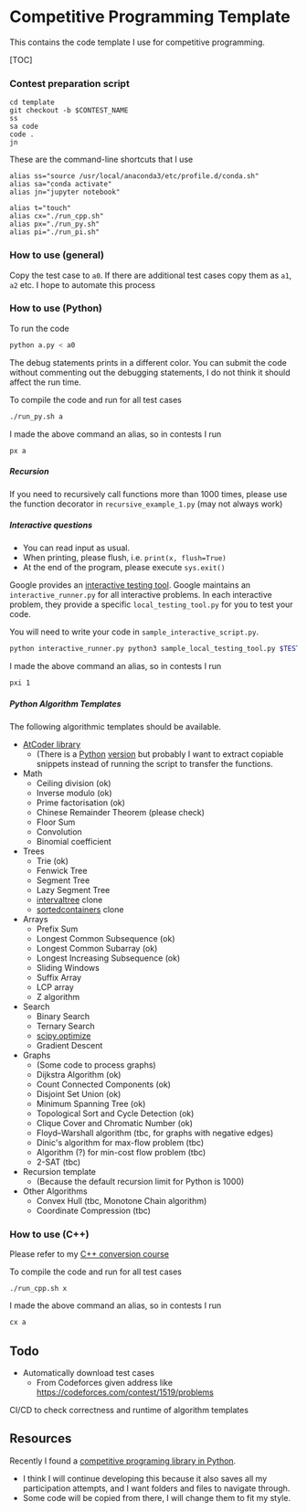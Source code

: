 # Competitive Programming Template

This contains the code template I use for competitive programming.

[TOC]



### Contest preparation script

```
cd template
git checkout -b $CONTEST_NAME
ss
sa code
code .
jn
```

These are the command-line shortcuts that I use

```
alias ss="source /usr/local/anaconda3/etc/profile.d/conda.sh"
alias sa="conda activate"
alias jn="jupyter notebook"

alias t="touch"
alias cx="./run_cpp.sh"
alias px="./run_py.sh"
alias pi="./run_pi.sh"
```



### How to use (general)

Copy the test case to `a0`. If there are additional test cases copy them as `a1`, `a2` etc. I hope to automate this process




### How to use (Python)

To run the code

````bash
python a.py < a0
````

The debug statements prints in a different color.
You can submit the code without commenting out the debugging statements, I do not think it should affect the run time.

To compile the code and run for all test cases

```bash
./run_py.sh a
```

I made the above command an alias, so in contests I run

```bash
px a
```



##### Recursion

If you need to recursively call functions more than 1000 times, please use the function decorator in `recursive_example_1.py` (may not always work)



##### Interactive questions
- You can read input as usual.
- When printing, please flush, i.e. `print(x, flush=True)`
- At the end of the program, please execute `sys.exit()`



Google provides an [interactive testing tool](https://codingcompetitions.withgoogle.com/codejam/faq#interactive-problems). Google maintains an `interactive_runner.py` for all interactive problems. In each interactive problem, they provide a specific `local_testing_tool.py` for you to test your code.

You will need to write your code in `sample_interactive_script.py`.

```bash
python interactive_runner.py python3 sample_local_testing_tool.py $TEST_CASE -- python3 sample_interactive_script.py
```

I made the above command an alias, so in contests I run

```bash
pxi 1
```





##### Python Algorithm Templates 
The following algorithmic templates should be available.

- [AtCoder library](https://atcoder.github.io/ac-library/master/document_en/) 
  - (There is a [Python](https://github.com/not522/ac-library-python) [version](https://github.com/Mitarushi/ACL-Python) but probably I want to extract copiable snippets instead of running the script to transfer the functions.
- Math
  - Ceiling division (ok)
  - Inverse modulo (ok)
  - Prime factorisation (ok)
  - Chinese Remainder Theorem (please check)
  - Floor Sum
  - Convolution
  - Binomial coefficient
- Trees
  - Trie (ok)
  - Fenwick Tree
  - Segment Tree
  - Lazy Segment Tree
  - [intervaltree](https://github.com/chaimleib/intervaltree) clone
  - [sortedcontainers](https://github.com/grantjenks/python-sortedcontainers) clone
- Arrays
  - Prefix Sum
  - Longest Common Subsequence (ok)
  - Longest Common Subarray (ok)
  - Longest Increasing Subsequence (ok)
  - Sliding Windows
  - Suffix Array
  - LCP array
  - Z algorithm
- Search
  - Binary Search
  - Ternary Search
  - [scipy.optimize](https://docs.scipy.org/doc/scipy/reference/optimize.html)
  - Gradient Descent
- Graphs
  - (Some code to process graphs)
  - Dijkstra Algorithm (ok)
  - Count Connected Components (ok)
  - Disjoint Set Union (ok)
  - Minimum Spanning Tree (ok)
  - Topological Sort and Cycle Detection (ok)
  - Clique Cover and Chromatic Number (ok)
  - Floyd–Warshall algorithm (tbc, for graphs with negative edges)
  - Dinic's algorithm for max-flow problem (tbc)
  - Algorithm (?) for min-cost flow problem (tbc)
  - 2-SAT (tbc)
- Recursion template
  - (Because the default recursion limit for Python is 1000)
- Other Algorithms
  - Convex Hull (tbc, Monotone Chain algorithm)
  - Coordinate Compression (tbc)




### How to use (C++)

Please refer to my [C++ conversion course](../docs/cpp_conversion_course.md)

To compile the code and run for all test cases

```
./run_cpp.sh x
```

I made the above command an alias, so in contests I run

```bash
cx a
```






## Todo

- Automatically download test cases 
  - From Codeforces given address like https://codeforces.com/contest/1519/problems

CI/CD to check correctness and runtime of algorithm templates

## Resources

Recently I found a [competitive programing library in Python](https://github.com/cheran-senthil/PyRival).
- I think I will continue developing this because it also saves all my participation attempts, and I want folders and files to navigate through.
- Some code will be copied from there, I will change them to fit my style.